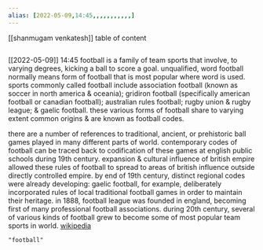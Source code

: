 ```yaml
---
alias: [2022-05-09,14:45,,,,,,,,,,,]
---
```

[[shanmugam venkatesh]]
table of content
```toc
```

[[2022-05-09]] 14:45
football is a family of team sports that involve, to varying degrees, kicking a ball to score a goal.  unqualified, word football normally means form of football that is most popular where word is used. sports commonly called football include association football (known as soccer in north america & oceania); gridiron football (specifically american football or canadian football); australian rules football; rugby union & rugby league; & gaelic football. these various forms of football share to varying extent common origins & are known as football codes.

there are a number of references to traditional, ancient, or prehistoric ball games played in many different parts of world. contemporary codes of football can be traced back to codification of these games at english public schools during 19th century. expansion & cultural influence of british empire allowed these rules of football to spread to areas of british influence outside directly controlled empire.  by end of 19th century, distinct regional codes were already developing: gaelic football, for example, deliberately incorporated rules of local traditional football games in order to maintain their heritage.  in 1888, football league was founded in england, becoming first of many professional football associations. during 20th century, several of various kinds of football grew to become some of most popular team sports in world.
[wikipedia](https://en.wikipedia.org/wiki/football)
```query
"football"
```